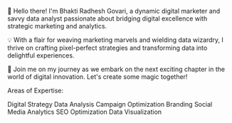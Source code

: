 👋 Hello there! I'm Bhakti Radhesh Govari, a dynamic digital marketer and savvy data analyst passionate about bridging digital excellence with strategic marketing and analytics.

💡 With a flair for weaving marketing marvels and wielding data wizardry, I thrive on crafting pixel-perfect strategies and transforming data into delightful experiences.

🚀 Join me on my journey as we embark on the next exciting chapter in the world of digital innovation. Let's create some magic together!

Areas of Expertise:

Digital Strategy
Data Analysis
Campaign Optimization
Branding
Social Media Analytics
SEO Optimization
Data Visualization
